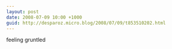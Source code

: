 ```yaml
---
layout: post
date: 2008-07-09 10:00 +1000
guid: http://desparoz.micro.blog/2008/07/09/t853510202.html
---
```

feeling gruntled

